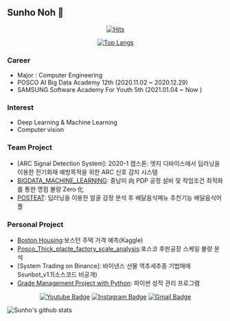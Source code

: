 ﻿## Sunho Noh 👋

  <div align=center>

  [![Hits](https://hits.seeyoufarm.com/api/count/incr/badge.svg?url=https%3A%2F%2Fgithub.com%2Fnsh6547)](https://hits.seeyoufarm.com)
  
  </div>
  
  
  <div align=center>
  
  [![Top Langs](https://github-readme-stats.vercel.app/api/top-langs/?username=nsh6547&layout=compact)](https://github.com/anuraghazra/github-readme-stats)
  
  </div>

### Career
* Major : Computer Engineering
* POSCO AI Big Data Academy 12th (2020.11.02 ~ 2020.12.29)
* SAMSUNG Software Academy For Youth 5th (2021.01.04 ~ Now )

### Interest
- Deep Learning & Machine Learning
- Computer vision

### Team Project
- [ARC Signal Detection System]: 2020-1 캡스톤: 엣지 디바이스에서 딥러닝을 이용한 전기화재 예방목적을 위한 ARC 신호 감지 시스템
- [BIGDATA_MACHINE_LEARNING](https://github.com/nsh6547/POSCO_BigdataProject_PDP-ProcessImprovement): 중남미 向 PDP 공정 설비 및 작업조건 최적화를 통한 명점 불량 Zero 化
- [POSTEAT](https://github.com/nsh6547/POSTEAT-delivery-app): 딥러닝을 이용한 얼굴 감정 분석 후 배달음식메뉴 추천기능 배달음식어플

### Personal Project
- [Boston Housing](https://github.com/nsh6547/POSCO_BigdataProject_PDP-ProcessImprovement):보스턴 주택 가격 예측(Kaggle)
- [Posco_Thick_placte_factory_scale_analysis](https://github.com/nsh6547/Posco_Thick-plate-factory_scale_bad):포스코 후판공장 스케일 불량 분석
- [System Trading on Binance]: 바이낸스 선물 역추세추종 기법매매 Ssunbot_v1.1(소스코드 비공개)
- [Grade Management Project with Python](https://github.com/nsh6547/POSTECH_Grade_Management_Project): 파이썬 성적 관리 프로그램




<div align=center>

[![Youtube Badge](https://img.shields.io/badge/Youtube-ff0000?style=flat-square&logo=youtube&link=https://www.youtube.com/channel/UCSqTyzqkV8qCR8atX8lf9aA)](https://www.youtube.com/channel/UCSqTyzqkV8qCR8atX8lf9aA) 
[![Instagram Badge](https://img.shields.io/badge/-Instagram-dd2a7b?style=flat-square&logo=instagram&logoColor=white&link=https://www.instagram.com/line._.ho/)](https://www.instagram.com/line._.ho/) 
[![Gmail Badge](https://img.shields.io/badge/-Gmail-d14836?style=flat-square&logo=Gmail&logoColor=white&link=mailto:nsh6547@gmail.com)](mailto:nsh6547@gmail.com)
</div>

![Sunho's github stats](https://github-readme-stats.vercel.app/api?username=nsh6547&show_icons=true&hide_border=true)


